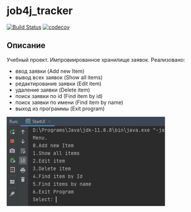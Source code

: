 # job4j_tracker
[![Build Status](https://travis-ci.org/Foneom/job4j_tracker.svg?branch=master)](https://travis-ci.org/Foneom/job4j_tracker)
[![codecov](https://codecov.io/gh/Foneom/job4j_tracker/branch/master/graph/badge.svg)](https://codecov.io/gh/Foneom/job4j_tracker)

## Описание
Учебный проект. Импровиированное хранилище заявок. Реализовано:
- ввод заявки (Add new Item)
- вывод всех заявок (Show all items)
- редактирование заявки (Edit item)
- удаление заявки (Delete item)
- поиск заявки по id (Find item by id)
- поиск заявки по имени (Find item by name)
- выход из программы (Exit program)

![ScreenShot](img/Menu.png)
